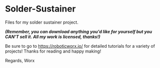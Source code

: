 # Solder-Sustainer
Files for my solder sustainer project.

**_(Remember, you can download anything you'd like for yourself but you CAN'T sell it. All my work is licensed, thanks!)_**

Be sure to go to https://roboticworx.io/ for detailed tutorials for a variety of projects! 
Thanks for reading and happy making!

Regards,
Worx

